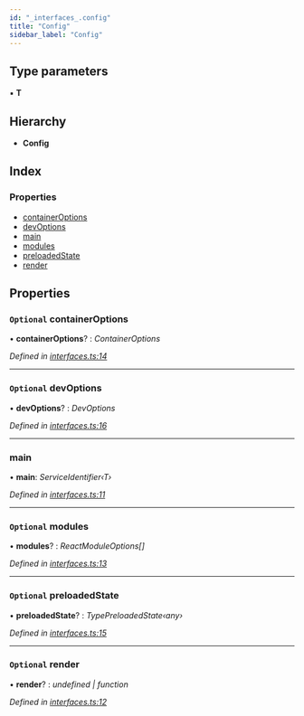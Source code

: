 ```yaml
---
id: "_interfaces_.config"
title: "Config"
sidebar_label: "Config"
---
```


## Type parameters

▪ **T**

## Hierarchy

* **Config**

## Index

### Properties

* [containerOptions](_interfaces_.config.md#optional-containeroptions)
* [devOptions](_interfaces_.config.md#optional-devoptions)
* [main](_interfaces_.config.md#main)
* [modules](_interfaces_.config.md#optional-modules)
* [preloadedState](_interfaces_.config.md#optional-preloadedstate)
* [render](_interfaces_.config.md#optional-render)

## Properties

### `Optional` containerOptions

• **containerOptions**? : *ContainerOptions*

*Defined in [interfaces.ts:14](https://github.com/unadlib/reactant/blob/1cc97a2/packages/reactant/src/interfaces.ts#L14)*

___

### `Optional` devOptions

• **devOptions**? : *DevOptions*

*Defined in [interfaces.ts:16](https://github.com/unadlib/reactant/blob/1cc97a2/packages/reactant/src/interfaces.ts#L16)*

___

###  main

• **main**: *ServiceIdentifier‹T›*

*Defined in [interfaces.ts:11](https://github.com/unadlib/reactant/blob/1cc97a2/packages/reactant/src/interfaces.ts#L11)*

___

### `Optional` modules

• **modules**? : *ReactModuleOptions[]*

*Defined in [interfaces.ts:13](https://github.com/unadlib/reactant/blob/1cc97a2/packages/reactant/src/interfaces.ts#L13)*

___

### `Optional` preloadedState

• **preloadedState**? : *TypePreloadedState‹any›*

*Defined in [interfaces.ts:15](https://github.com/unadlib/reactant/blob/1cc97a2/packages/reactant/src/interfaces.ts#L15)*

___

### `Optional` render

• **render**? : *undefined | function*

*Defined in [interfaces.ts:12](https://github.com/unadlib/reactant/blob/1cc97a2/packages/reactant/src/interfaces.ts#L12)*
